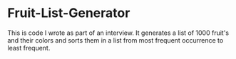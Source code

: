 # Fruit-List-Generator
This is code I wrote as part of an interview. It generates a list of 1000 fruit's and their colors and sorts them in a list from most frequent occurrence to least frequent.
